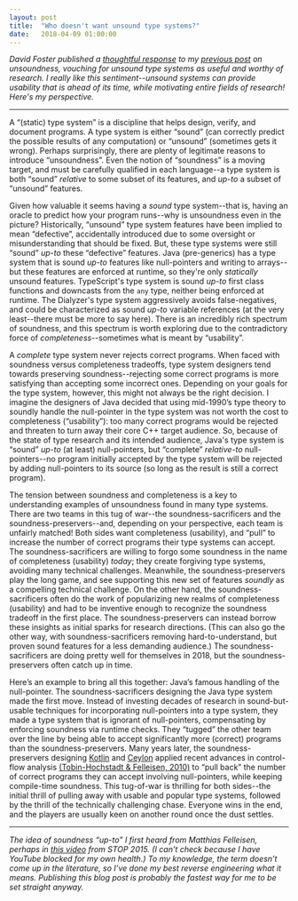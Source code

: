 ```yaml
---
layout: post
title:  "Who doesn't want unsound type systems?"
date:   2018-04-09 01:00:00
---
```


<i>
David Foster published a <a href="https://dafoster.net/articles/2018/04/07/unsound-type-systems-are-still-useful/">thoughtful response</a> to my <a href="/2018/04/06/unsoundness-in-untyped-types.html">previous post</a> on unsoundness, vouching for unsound type systems as useful and worthy of research.
I really like this sentiment--unsound systems can provide usability that is ahead of its time, while motivating entire fields of research! Here's my perspective.
</i>

<hr/>

A “(static) type system” is a discipline that helps design, verify, and document programs. A type system is either “sound” (can correctly predict the possible results of any computation) or “unsound” (sometimes gets it wrong). Perhaps surprisingly, there are plenty of legitimate reasons to introduce “unsoundness”. Even the notion of “soundness” is a moving target, and must be carefully qualified in each language--a type system is both “sound” _relative_ to some subset of its features, and _up-to_ a subset of “unsound” features.

Given how valuable it seems having a _sound_ type system--that is, having an oracle to predict how your program runs--why is unsoundness even in the picture? Historically, “unsound” type system features have been implied to mean “defective”, accidentally introduced due to some oversight or misunderstanding that should be fixed. But, these type systems were still “sound” _up-to_ these “defective” features. Java (pre-generics) has a type system that is sound _up-to_ features like null-pointers and writing to arrays--but these features are enforced at runtime, so they're only _statically_ unsound features. TypeScript's type system is sound _up-to_ first class functions and downcasts from the `any` type, neither being enforced at runtime. The Dialyzer's type system aggressively avoids false-negatives, and could be characterized as sound _up-to_ variable references (at the very least--there must be more to say here). There is an incredibly rich spectrum of soundness, and this spectrum is worth exploring due to the contradictory force of _completeness_--sometimes what is meant by “usability”.

A _complete_ type system never rejects correct programs. When faced with soundness versus completeness tradeoffs, type system designers tend towards preserving soundness--rejecting some correct programs is more satisfying than accepting some incorrect ones. Depending on your goals for the type system, however, this might not always be the right decision. I imagine the designers of Java decided that using mid-1990’s type theory to soundly handle the null-pointer in the type system was not worth the cost to completeness (“usability”): too many correct programs would be rejected and threaten to turn away their core C++ target audience. So, because of the state of type research and its intended audience, Java's type system is “sound” _up-to_ (at least) null-pointers, but “complete” _relative-to_ null-pointers--no program initially accepted by the type system will be rejected by adding null-pointers to its source (so long as the result is still a correct program).

The tension between soundness and completeness is a key to understanding examples of unsoundness found in many type systems. There are two teams in this tug of war--the soundness-sacrificers and the soundness-preservers--and, depending on your perspective, each team is unfairly matched! Both sides want completeness (usability), and “pull” to increase the number of correct programs their type systems can accept. The soundness-sacrificers are willing to forgo some soundness in the name of completeness (usability) _today_; they create forgiving type systems, avoiding many technical challenges. Meanwhile, the soundness-preservers play the long game, and see supporting this new set of features _soundly_ as a compelling technical challenge. On the other hand, the soundness-sacrificers often do the work of popularizing new realms of completeness (usability) and had to be inventive enough to recognize the soundness tradeoff in the first place. The soundness-preservers can instead borrow these insights as initial sparks for research directions. (This can also go the other way, with soundness-sacrificers removing hard-to-understand, but proven sound features for a less demanding audience.) The soundness-sacrificers are doing pretty well for themselves in 2018, but the soundness-preservers often catch up in time.

Here’s an example to bring all this together: Java’s famous handling of the null-pointer. The soundness-sacrificers designing the Java type system made the first move. Instead of investing decades of research in sound-but-usable techniques for incorporating null-pointers into a type system, they made a type system that is ignorant of null-pointers, compensating by enforcing soundness via runtime checks. They “tugged” the other team over the line by being able to accept significantly more (correct) programs than the soundness-preservers. Many years later, the soundness-preservers designing <a href="https://kotlinlang.org/">Kotlin</a> and <a href="https://ceylon-lang.org/">Ceylon</a> applied recent advances in control-flow analysis <a href="https://www2.ccs.neu.edu/racket/pubs/icfp10-thf.pdf">(Tobin-Hochstadt & Felleisen, 2010)</a> to “pull back” the number of correct programs they can accept involving null-pointers, while keeping compile-time soundness. This tug-of-war is thrilling for both sides--the initial thrill of pulling away with usable and popular type systems, followed by the thrill of the technically challenging chase. Everyone wins in the end, and the players are usually keen on another round once the dust settles.

<hr/>

<i>
The idea of soundness “up-to” I first heard from
Matthias Felleisen, perhaps in <a href="https://www.youtube.com/watch?v=JBmIQIZPaHY">this video</a> from STOP 2015.
(I can’t check because I have YouTube blocked for my own health.)
To my knowledge, the term doesn’t come up in the literature, so I’ve done my best
reverse engineering what it means. Publishing this blog post is probably
the fastest way for me to be set straight anyway.
</i>
